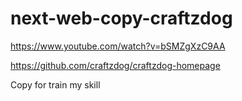 # next-web-copy-craftzdog

https://www.youtube.com/watch?v=bSMZgXzC9AA


https://github.com/craftzdog/craftzdog-homepage


Copy for train my skill 
